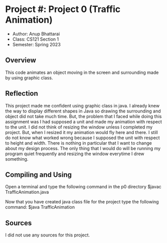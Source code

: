 # Project #: Project 0 (Traffic Animation)

* Author: Anup Bhattarai
* Class: CS121 Section 1
* Semester: Spring 2023

## Overview

This code animates an object moving in the screen and surrounding made by using graphic class.


## Reflection

This project made me confident using graphic class in java. I already knew the way to display different shapes
in Java so drawing the surrounding and object did not take much time. But, the problem that I faced while 
doing this assignment was I had supposed a unit and made my animation with respect to the unit. I did not 
think of resizing the window unless I completed my project. But, when I resized it my animation would fly here 
and there. I still do not know what worked wrong because I supposed the unit with respect to height and width. 
There is nothing in particular that I want to change about my design process. The only thing that I would do
will be running my program quiet frequently and resizing the window everytime I drew something.


## Compiling and Using

Open a terminal and type the following command in the p0 directory
$javac TrafficAnimation.java


Now that you have created java class file for the project type the following command:
$java TrafficAnimation

## Sources 

I did not use any sources for this project. 